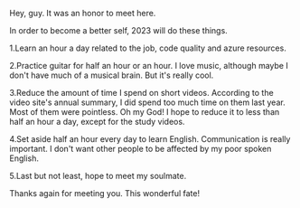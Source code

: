 Hey, guy. It was an honor to meet here.

In order to become a better self, 2023 will do these things.

1.Learn an hour a day related to the job, code quality and azure resources.

2.Practice guitar for half an hour or an hour. I love music, 
although maybe I don't have much of a musical brain. But it's really cool.

3.Reduce the amount of time I spend on short videos. According to the video site's annual summary, 
I did spend too much time on them last year. Most of them were pointless. Oh my God! 
I hope to reduce it to less than half an hour a day, except for the study videos.

4.Set aside half an hour every day to learn English. Communication is really important.
I don't want other people to be affected by my poor spoken English.

5.Last but not least, hope to meet my soulmate.




Thanks again for meeting you. This wonderful fate!
